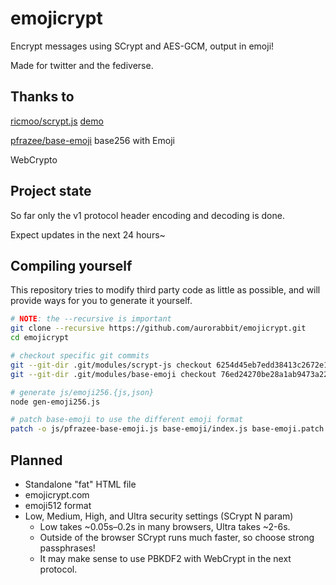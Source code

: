 # emojicrypt

Encrypt messages using SCrypt and AES-GCM, output in emoji!

Made for twitter and the fediverse.



## Thanks to

[ricmoo/scrypt.js](https://github.com/ricmoo/scrypt-js) [demo](http://ricmoo.github.io/scrypt-js/)

[pfrazee/base-emoji](https://github.com/pfrazee/base-emoji) base256 with Emoji

WebCrypto


## Project state

So far only the v1 protocol header encoding and decoding is done.

Expect updates in the next 24 hours~


## Compiling yourself

This repository tries to modify third party code as little as possible, and will provide ways for you to generate it yourself.

```sh
# NOTE: the --recursive is important
git clone --recursive https://github.com/aurorabbit/emojicrypt.git
cd emojicrypt

# checkout specific git commits
git --git-dir .git/modules/scrypt-js checkout 6254d45eb7edd38413c2672e14b42a1a1ad22781 # v2.0.3
git --git-dir .git/modules/base-emoji checkout 76ed24270be28a1ab9473a22cd43d2253cd4a06e # lastest

# generate js/emoji256.{js,json}
node gen-emoji256.js

# patch base-emoji to use the different emoji format
patch -o js/pfrazee-base-emoji.js base-emoji/index.js base-emoji.patch
```


## Planned

- Standalone "fat" HTML file
- emojicrypt.com
- emoji512 format
- Low, Medium, High, and Ultra security settings (SCrypt N param)
    - Low takes ~0.05s–0.2s in many browsers, Ultra takes ~2-6s.
    - Outside of the browser SCrypt runs much faster, so choose strong passphrases!
    - It may make sense to use PBKDF2 with WebCrypt in the next protocol.
